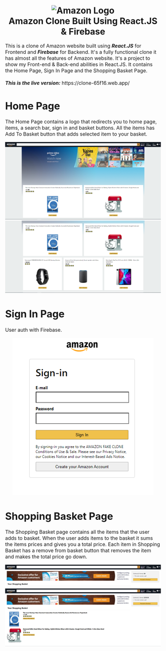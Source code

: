 <h1 align="center">
  <img title="Amazon" src="https://upload.wikimedia.org/wikipedia/commons/thumb/6/62/Amazon.com-Logo.svg/800px-Amazon.com-Logo.svg.png" alt="Amazon Logo" width="400" />
  <br>
  Amazon Clone Built Using React.JS & Firebase
</h1>

<p><font size="3">
  This is a clone of Amazon website built using <strong><em>React.JS</em></strong> for Frontend and <strong><em>Firebase</em></strong> for Backend. It's a fully functional clone it has almost all the features of Amazon website. It's a project to show my Front-end & Back-end abilities in React.JS. It contains the Home Page, Sign In Page and the Shopping Basket Page.
  <br><br> 
  <strong><em>This is the live version:</em></strong> https://clone-65f16.web.app/
</p>

# Home Page
  
  The Home Page contains a logo that redirects you to home page, items, a search bar, sign in and basket buttons.
  All the items has Add To Basket button that adds selected item to your basket.
  
 <div align="center"><a name="menu"></a>

   <img alt="Home Page" src="./public/images/1.PNG" />
   <img alt="Home Page" src="./public/images/2.PNG" />

</div>

# Sign In Page

User auth with Firebase.

 <div align="center"><a name="menu"></a>

   <img alt="Home Page" src="./public/images/3.PNG" />

</div>

# Shopping Basket Page

The Shopping Basket page contains all the items that the user adds to basket. When the user adds items to the basket it sums the items prices and gives you a total price. Each item in Shopping Basket has a remove from basket button that removes the item and makes the total price go down.


 <div align="center"><a name="menu"></a>

   <img alt="Home Page" src="./public/images/4.PNG" />
   <img alt="Home Page" src="./public/images/5.PNG" />
</div>


